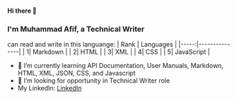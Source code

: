 #### Hi there 👋

### I'm Muhammad Afif, a Technical Writer

can read and write in this languange:
| Rank | Languages |
|-----:|---------------|
|     1|  Markdown     |
|     2|  HTML         |
|     3|  XML          |
|     4|  CSS          |
|     5|  JavaScript   |

- 🌱 I’m currently learning API Documentation, User Manuals, Markdown, HTML, XML, JSON, CSS, and Javascript
- 👯 I’m looking for opportunity in Technical Writer role
- My LinkedIn: [LinkedIn](https://www.linkedin.com/in/afif-muhammad/)
    

<!--
**Muhaaafif/Muhaaafif** is a ✨ _special_ ✨ repository because its `README.md` (this file) appears on your GitHub profile.

Here are some ideas to get you started:

- 🔭 I’m currently working on ...
- 🌱 I’m currently learning ...
- 👯 I’m looking to collaborate on ...
- 🤔 I’m looking for help with ...
- 💬 Ask me about ...
- 📫 How to reach me: ...
- 😄 Pronouns: ...
- ⚡ Fun fact: ...
-->
